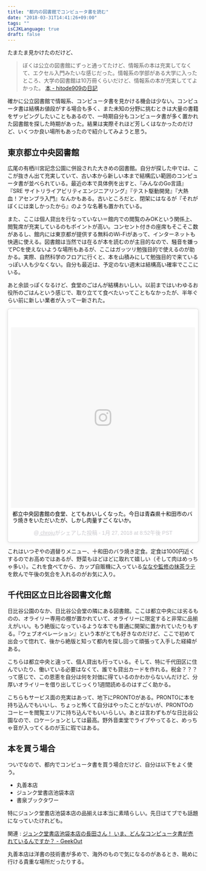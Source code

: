 ```yaml
---
title: "都内の図書館でコンピュータ書を読む"
date: "2018-03-31T14:41:26+09:00"
tags: ""
isCJKLanguage: true
draft: false
---
```


たまたま見かけたのだけど、

> ぼくは公立の図書館にずっと通ってたけど、情報系の本は充実してなくて、エクセル入門みたいな感じだった。情報系の学部がある大学に入ったところ、大学の図書館は10万冊くらいだけど、情報系の本が充実しててよかった。
> [本 - hitode909の日記](http://blog.sushi.money/entry/2015/06/14/092519)

確かに公立図書館で情報系、コンピュータ書を見かける機会は少ない。コンピュータ書は結構お値段がする場合も多く、また未知の分野に挑むときは大量の書籍をザッピングしたいこともあるので、一時期自分もコンピュータ書が多く置かれた図書館を探した時期があった。結果は実際それほど芳しくはなかったのだけど、いくつか良い場所もあったので紹介してみようと思う。

東京都立中央図書館
------------------

広尾の有栖川宮記念公園に併設された大きめの図書館。自分が探した中では、ここが抜きん出て充実していて、古い本から新しい本まで結構広い範囲のコンピュータ書が並べられている。最近の本で具体例を出すと、『みんなのGo言語』『SRE サイトリライアビリティエンジニアリング』『テスト駆動開発』『大熱血！アセンブラ入門』なんかもある。古いところだと、閉架にはなるが『それがぼくには楽しかったから』のような名著も置かれている。

また、ここは個人貸出を行なっていない＝館内での閲覧のみOKという関係上、閲覧席が充実しているのもポイントが高い。コンセント付きの座席もそこそこ数があるし、館内には東京都が提供する無料のWi-Fiがあって、インターネットも快適に使える。図書館は当然では在るが本を読むのが主目的なので、騒音を嫌ってPCを使えないような場所もあるが、ここはガッツリ勉強目的で使えるのが助かる。実際、自然科学のフロアに行くと、本を山積みにして勉強目的で来ているっぽい人も少なくない。自分も最近は、予定のない週末は結構高い確率でここにいる。

あと余談っぽくなるけど、食堂のごはんが結構おいしい。以前まではいわゆるお役所のごはんという感じで、取り立てて食べたいってこともなかったが、半年ぐらい前に新しい業者が入って一新された。

<blockquote class="instagram-media" data-instgrm-captioned data-instgrm-permalink="https://www.instagram.com/p/BeevyiJh-Wj/" data-instgrm-version="8" style=" background:#FFF; border:0; border-radius:3px; box-shadow:0 0 1px 0 rgba(0,0,0,0.5),0 1px 10px 0 rgba(0,0,0,0.15); margin: 1px; max-width:658px; padding:0; width:99.375%; width:-webkit-calc(100% - 2px); width:calc(100% - 2px);"><div style="padding:8px;"> <div style=" background:#F8F8F8; line-height:0; margin-top:40px; padding:48.98148148148148% 0; text-align:center; width:100%;"> <div style=" background:url(data:image/png;base64,iVBORw0KGgoAAAANSUhEUgAAACwAAAAsCAMAAAApWqozAAAABGdBTUEAALGPC/xhBQAAAAFzUkdCAK7OHOkAAAAMUExURczMzPf399fX1+bm5mzY9AMAAADiSURBVDjLvZXbEsMgCES5/P8/t9FuRVCRmU73JWlzosgSIIZURCjo/ad+EQJJB4Hv8BFt+IDpQoCx1wjOSBFhh2XssxEIYn3ulI/6MNReE07UIWJEv8UEOWDS88LY97kqyTliJKKtuYBbruAyVh5wOHiXmpi5we58Ek028czwyuQdLKPG1Bkb4NnM+VeAnfHqn1k4+GPT6uGQcvu2h2OVuIf/gWUFyy8OWEpdyZSa3aVCqpVoVvzZZ2VTnn2wU8qzVjDDetO90GSy9mVLqtgYSy231MxrY6I2gGqjrTY0L8fxCxfCBbhWrsYYAAAAAElFTkSuQmCC); display:block; height:44px; margin:0 auto -44px; position:relative; top:-22px; width:44px;"></div></div> <p style=" margin:8px 0 0 0; padding:0 4px;"> <a href="https://www.instagram.com/p/BeevyiJh-Wj/" style=" color:#000; font-family:Arial,sans-serif; font-size:14px; font-style:normal; font-weight:normal; line-height:17px; text-decoration:none; word-wrap:break-word;" target="_blank">都立中央図書館の食堂、とてもおいしくなった。今日は青森県十和田市のバラ焼きをいただいたが、しかし肉量すごくないか。</a></p> <p style=" color:#c9c8cd; font-family:Arial,sans-serif; font-size:14px; line-height:17px; margin-bottom:0; margin-top:8px; overflow:hidden; padding:8px 0 7px; text-align:center; text-overflow:ellipsis; white-space:nowrap;">@<a href="https://www.instagram.com/chroju/" style=" color:#c9c8cd; font-family:Arial,sans-serif; font-size:14px; font-style:normal; font-weight:normal; line-height:17px;" target="_blank"> chroju</a>がシェアした投稿 - <time style=" font-family:Arial,sans-serif; font-size:14px; line-height:17px;" datetime="2018-01-28T04:52:53+00:00"> 1月 27, 2018 at 8:52午後 PST</time></p></div></blockquote> <script async defer src="//www.instagram.com/embed.js"></script>

これはいつぞやの週替りメニュー、十和田のバラ焼き定食。定食は1000円近くするのでお高めではあるが、野菜もほどほどに取れて嬉しい（そして肉はめっちゃ多い）。これを食べてから、カップ自販機に入っている[ななや監修の抹茶ラテ](https://www.apex-co.co.jp/wp/?news=%E3%81%AA%E3%81%AA%E3%82%84%E3%81%AE%E6%8A%B9%E8%8C%B6%E3%83%A9%E3%83%86%E3%81%8C%E9%A3%B2%E3%82%81%E3%82%8B%E5%A0%B4%E6%89%80%E3%81%AF%E3%81%93%E3%81%93%EF%BC%81)を飲んで午後の気合を入れるのがお気に入り。

千代田区立日比谷図書文化館
--------------------------

日比谷公園のなか、日比谷公会堂の隣にある図書館。ここは都立中央には劣るものの、オライリー専用の棚が置かれていて、オライリーに限定すると非常に品揃えがいい。もう絶版になっているような本でも普通に開架に置かれていたりもする。『ウェブオペレーション』という本がとても好きなのだけど、ここで初めて出会って惚れて、後から絶版と知って都内を探し回って頑張って入手した経緯がある。

こちらは都立中央と違って、個人貸出も行っている。そして、特に千代田区に住んでいたり、働いている必要はなくて、誰でも貸出カードを作れる。税金？？？って感じで、この恩恵を自分は何を対価に得ているのかわからないんだけど、分厚いオライリーを借り出してじっくり1週間読めるのはすごく助かる。

こちらもサービス面の充実はあって、地下にPRONTOがある。PRONTOに本を持ち込んでもいいし、ちょっと怖くて自分はやったことがないが、PRONTOのコーヒーを閲覧エリアに持ち込んでもいいらしい。あとは言わずもがな日比谷公園なので、ロケーションとしては最高。野外音楽堂でライブやってると、めっちゃ音が入ってくるのが玉に瑕ではある。

本を買う場合
------------

ついでなので、都内でコンピュータ書を買う場合だけど、自分は以下をよく使う。

* 丸善本店
* ジュンク堂書店池袋本店
* 書泉ブックタワー

特にジュンク堂書店池袋本店の品揃えは本当に素晴らしい。先日はてブでも話題になっていたけれども。

関連 : [ジュンク堂書店池袋本店の長田さん！ いま、どんなコンピュータ書が売れているんですか？ - GeekOut](https://geek-out.jp/column/entry/2018/02/22/110000)

丸善本店は洋書の技術書が多めで、海外のもので気になるのがあるとき、眺めに行ける貴重な場所だったりする。

